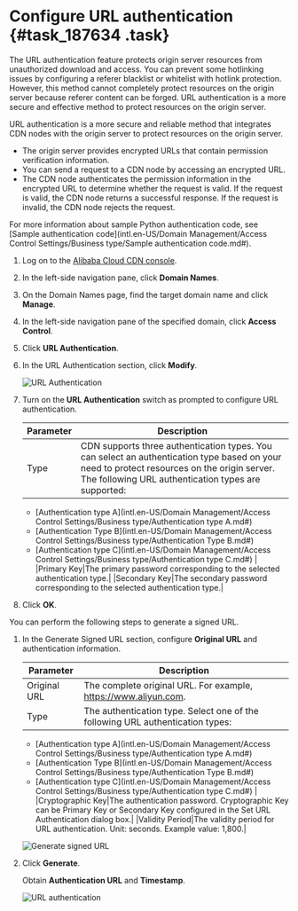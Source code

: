 # Configure URL authentication {#task_187634 .task}

The URL authentication feature protects origin server resources from unauthorized download and access. You can prevent some hotlinking issues by configuring a referer blacklist or whitelist with hotlink protection. However, this method cannot completely protect resources on the origin server because referer content can be forged. URL authentication is a more secure and effective method to protect resources on the origin server.

URL authentication is a more secure and reliable method that integrates CDN nodes with the origin server to protect resources on the origin server.

-   The origin server provides encrypted URLs that contain permission verification information.
-   You can send a request to a CDN node by accessing an encrypted URL.
-   The CDN node authenticates the permission information in the encrypted URL to determine whether the request is valid. If the request is valid, the CDN node returns a successful response. If the request is invalid, the CDN node rejects the request.

For more information about sample Python authentication code, see [Sample authentication code](intl.en-US/Domain Management/Access Control Settings/Business type/Sample authentication code.md#).

1.  Log on to the [Alibaba Cloud CDN console](https://cdn.console.aliyun.com).
2.  In the left-side navigation pane, click **Domain Names**.
3.  On the Domain Names page, find the target domain name and click **Manage**.
4.  In the left-side navigation pane of the specified domain, click **Access Control**.
5.  Click **URL Authentication**.
6.  In the URL Authentication section, click **Modify**. 

    ![URL Authentication](http://static-aliyun-doc.oss-cn-hangzhou.aliyuncs.com/assets/img/15390/156653188510073_en-US.png)

7.  Turn on the **URL Authentication** switch as prompted to configure URL authentication. 

    |Parameter|Description|
    |---------|-----------|
    |Type| CDN supports three authentication types. You can select an authentication type based on your need to protect resources on the origin server. The following URL authentication types are supported:

    -   [Authentication type A](intl.en-US/Domain Management/Access Control Settings/Business type/Authentication type A.md#)
    -   [Authentication Type B](intl.en-US/Domain Management/Access Control Settings/Business type/Authentication Type B.md#)
    -   [Authentication type C](intl.en-US/Domain Management/Access Control Settings/Business type/Authentication type C.md#)
 |
    |Primary Key|The primary password corresponding to the selected authentication type.|
    |Secondary Key|The secondary password corresponding to the selected authentication type.|

8.  Click **OK**.

You can perform the following steps to generate a signed URL.

1.  In the Generate Signed URL section, configure **Original URL** and authentication information.

    |Parameter|Description|
    |---------|-----------|
    |Original URL|The complete original URL. For example, https://www.aliyun.com.|
    |Type| The authentication type. Select one of the following URL authentication types:

    -   [Authentication type A](intl.en-US/Domain Management/Access Control Settings/Business type/Authentication type A.md#)
    -   [Authentication Type B](intl.en-US/Domain Management/Access Control Settings/Business type/Authentication Type B.md#)
    -   [Authentication type C](intl.en-US/Domain Management/Access Control Settings/Business type/Authentication type C.md#)
 |
    |Cryptographic Key|The authentication password. Cryptographic Key can be Primary Key or Secondary Key configured in the Set URL Authentication dialog box.|
    |Validity Period|The validity period for URL authentication. Unit: seconds. Example value: 1,800.|

    ![Generate signed URL](http://static-aliyun-doc.oss-cn-hangzhou.aliyuncs.com/assets/img/15390/156653188553097_en-US.png)

2.  Click **Generate**.

    Obtain **Authentication URL** and **Timestamp**.

    ![URL authentication](images/50938_en-US.png)


